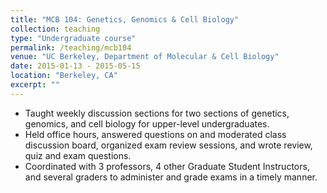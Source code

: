 ```yaml
---
title: "MCB 104: Genetics, Genomics & Cell Biology"
collection: teaching
type: "Undergraduate course"
permalink: /teaching/mcb104
venue: "UC Berkeley, Department of Molecular & Cell Biology"
date: 2015-01-13 - 2015-05-15
location: "Berkeley, CA"
excerpt: ""
---
```


* Taught weekly discussion sections for two sections of genetics, genomics, and cell biology for upper-level undergraduates.
* Held office hours, answered questions on and moderated class discussion board, organized exam review sessions, and wrote review, quiz and exam questions.
* Coordinated with 3 professors, 4 other Graduate Student Instructors, and several graders to administer and grade exams in a timely manner.